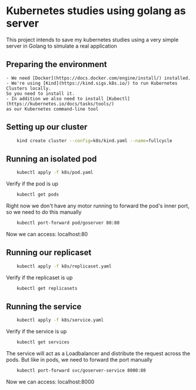 # Kubernetes studies using golang as server

This project intends to save my kubernetes studies using a very simple server in Golang to simulate a real application

## Preparing the environment

    - We need [Docker](https://docs.docker.com/engine/install/) installed.
    - We're using [Kind](https://kind.sigs.k8s.io/) to run Kubernetes Clusters locally. 
    So you need to install it.
    - In addition we also need to install [Kubectl](https://kubernetes.io/docs/tasks/tools/)
    as our Kubernetes command-line tool

## Setting up our cluster
```sh
    kind create cluster --config=k8s/kind.yaml --name=fullcycle
```

## Running an isolated pod
```sh
    kubectl apply -f k8s/pod.yaml
```

Verify if the pod is up
```sh
    kubectl get pods
```

Right now we don't have any motor running to forward the pod's inner port, so we need to do this manually
```sh
    kubectl port-forward pod/goserver 80:80
```

Now we can access: localhost:80

## Running our replicaset
```sh
    kubectl apply -f k8s/replicaset.yaml
```

Verify if the replicaset is up
```sh
    kubectl get replicasets
```

## Running the service
```sh
    kubectl apply -f k8s/service.yaml
```

Verify if the service is up
```sh
    kubectl get services
```

The service will act as a Loadbalancer and distribute the request across the pods.
But like in pods, we need to forward the port manually
```sh
    kubectl port-forward svc/goserver-service 8000:80
```

Now we can access: localhost:8000